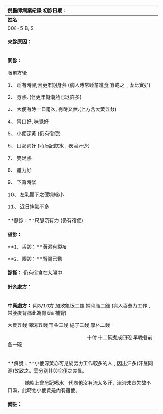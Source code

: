 ﻿|**倪醫師病案紀錄**     初診日期：|
| :- |
|**姓名**|**性別：**|**年齡及體型**|**來診日期：**|
|008-5 B, S|女|`      `中等|05/16/2008|
|<p>**來診原因：**</p><p></p>|
|<p>**問診：**</p><p>服前方後</p><p>1、 睡有時醒,因更年期身熱 (病人時常睡前進食 宜戒之﹐虛比實好) </p><p>2、 身熱. (但更年期潮熱已退許多)</p><p>3、 大便有時一日兩次, 有時又無.(上方含大黃五錢)</p><p>4、 胃口好, 味覺好.</p><p>5、 小便深黃 (仍有宿便)</p><p>6、 口渴尚好 (時忘記飲水﹐表流汗少)</p><p>7、 雙足熱</p><p>8、 體力好</p><p>9、 下背時緊</p><p>10、 左乳頭下之硬塊縮小</p><p>11、 近日排氣不多</p>|
|**脈診：**尺脈沉有力 (仍有宿便)|
|<p>**望診：**</p><p>**1、舌診：**黃濕有裂痕</p><p>**2、眼診：**腎陽已動</p>|
|**診斷：** 仍有宿食在大腸中|
|<p>**針灸處方：** </p><p></p>|
|<p>**中藥處方：** 同3/10方 加敗龜板三錢 補骨脂三錢 (病人喜勞力工作﹐常腰痠背痛此為腎虛à 補腎)</p><p>大黃五錢 澤瀉五錢 玉金三錢 梔子三錢 厚朴二錢</p><p>`                                `十付 十二碗煮成四碗  早晚餐前各一碗 </p>|
|<p>**解說：**小便深黃亦可見於勞力工作較多的人﹐因出汗多(汗尿同源)故致之。需分別其與宿便之差異。</p><p>`       `她晚上會忘記喝水，代表他沒有流太多汗，津液未喪失故不口渴，此時他小便黃是內有宿便。</p>|
|**備註：**|


